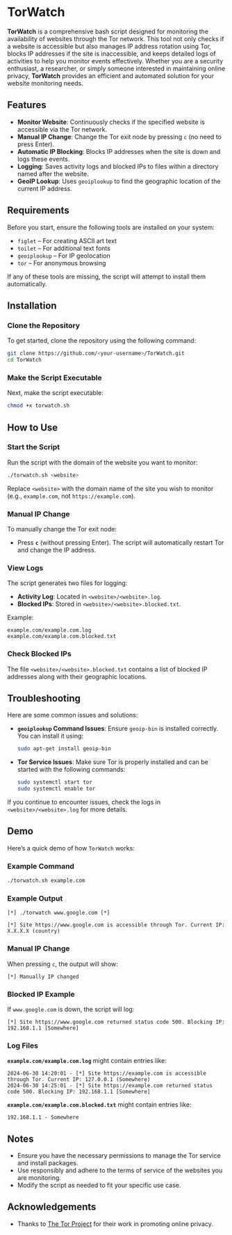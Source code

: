 # TorWatch

**TorWatch** is a comprehensive bash script designed for monitoring the availability of websites through the Tor network. This tool not only checks if a website is accessible but also manages IP address rotation using Tor, blocks IP addresses if the site is inaccessible, and keeps detailed logs of activities to help you monitor events effectively. Whether you are a security enthusiast, a researcher, or simply someone interested in maintaining online privacy, **TorWatch** provides an efficient and automated solution for your website monitoring needs.

## Features

- **Monitor Website**: Continuously checks if the specified website is accessible via the Tor network.
- **Manual IP Change**: Change the Tor exit node by pressing `c` (no need to press Enter).
- **Automatic IP Blocking**: Blocks IP addresses when the site is down and logs these events.
- **Logging**: Saves activity logs and blocked IPs to files within a directory named after the website.
- **GeoIP Lookup**: Uses `geoiplookup` to find the geographic location of the current IP address.

## Requirements

Before you start, ensure the following tools are installed on your system:

- `figlet` – For creating ASCII art text
- `toilet` – For additional text fonts
- `geoiplookup` – For IP geolocation
- `tor` – For anonymous browsing

If any of these tools are missing, the script will attempt to install them automatically.

## Installation

### Clone the Repository

To get started, clone the repository using the following command:

```bash
git clone https://github.com/<your-username>/TorWatch.git
cd TorWatch
```

### Make the Script Executable

Next, make the script executable:

```bash
chmod +x torwatch.sh
```

## How to Use

### Start the Script

Run the script with the domain of the website you want to monitor:

```bash
./torwatch.sh <website>
```

Replace `<website>` with the domain name of the site you wish to monitor (e.g., `example.com`, not `https://example.com`).

### Manual IP Change

To manually change the Tor exit node:

- Press **`c`** (without pressing Enter). The script will automatically restart Tor and change the IP address.

### View Logs

The script generates two files for logging:

- **Activity Log**: Located in `<website>/<website>.log`.
- **Blocked IPs**: Stored in `<website>/<website>.blocked.txt`.

Example:

```text
example.com/example.com.log
example.com/example.com.blocked.txt
```

### Check Blocked IPs

The file `<website>/<website>.blocked.txt` contains a list of blocked IP addresses along with their geographic locations.

## Troubleshooting

Here are some common issues and solutions:

- **`geoiplookup` Command Issues**: Ensure `geoip-bin` is installed correctly. You can install it using:

    ```bash
    sudo apt-get install geoip-bin
    ```

- **Tor Service Issues**: Make sure Tor is properly installed and can be started with the following commands:

    ```bash
    sudo systemctl start tor
    sudo systemctl enable tor
    ```

If you continue to encounter issues, check the logs in `<website>/<website>.log` for more details.

## Demo

Here’s a quick demo of how `TorWatch` works:

### Example Command

```bash
./torwatch.sh example.com
```

### Example Output

```text
[*] ./torwatch www.google.com [*]

[*] Site https://www.google.com is accessible through Tor. Current IP: X.X.X.X (country)
```

### Manual IP Change

When pressing `c`, the output will show:

```text
[*] Manually IP changed
```

### Blocked IP Example

If `www.google.com` is down, the script will log:

```text
[*] Site https://www.google.com returned status code 500. Blocking IP: 192.168.1.1 [Somewhere]
```

### Log Files

**`example.com/example.com.log`** might contain entries like:

```text
2024-06-30 14:20:01 - [*] Site https://example.com is accessible through Tor. Current IP: 127.0.0.1 (Somewhere)
2024-06-30 14:25:01 - [*] Site https://example.com returned status code 500. Blocking IP: 192.168.1.1 [Somewhere]
```

**`example.com/example.com.blocked.txt`** might contain entries like:

```text
192.168.1.1 - Somewhere
```
## Notes

- Ensure you have the necessary permissions to manage the Tor service and install packages.
- Use responsibly and adhere to the terms of service of the websites you are monitoring.
- Modify the script as needed to fit your specific use case.

## Acknowledgements

- Thanks to [The Tor Project](https://www.torproject.org/) for their work in promoting online privacy.

